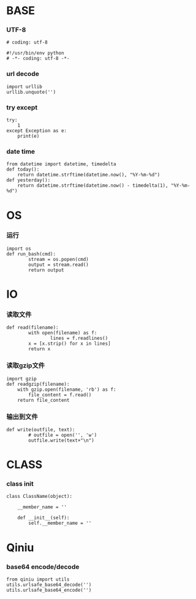 
# BASE

### UTF-8
```
# coding: utf-8
```
```
#!/usr/bin/env python
# -*- coding: utf-8 -*-
```

### url decode
```
import urllib
urllib.unquote('')
```

### try except
```
try:
	1
except Exception as e:
	print(e)
```

### date time
```
from datetime import datetime, timedelta
def today():
	return datetime.strftime(datetime.now(), "%Y-%m-%d")
def yesterday():
	return datetime.strftime(datetime.now() - timedelta(1), "%Y-%m-%d")
```

# OS

### 运行
```
import os
def run_bash(cmd):
        stream = os.popen(cmd)
        output = stream.read()
        return output
```

# IO

### 读取文件
```
def read(filename):
        with open(filename) as f:
                lines = f.readlines()
        x = [x.strip() for x in lines]
        return x
```

### 读取gzip文件
```
import gzip
def readgzip(filename):
	with gzip.open(filename, 'rb') as f:
		file_content = f.read()
	return file_content
```

### 输出到文件
```
def write(outfile, text):
        # outfile = open('', 'w')
        outfile.write(text+"\n")
```

# CLASS

### class init
```
class ClassName(object):

	__member_name = ''

	def __init__(self):
		self.__member_name = ''
```

# Qiniu

### base64 encode/decode

```
from qiniu import utils
utils.urlsafe_base64_decode('')
utils.urlsafe_base64_encode('')
```
